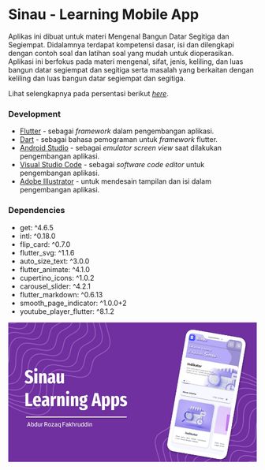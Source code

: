 # Sinau - Learning Mobile App

Aplikas ini dibuat untuk materi Mengenal Bangun Datar Segitiga dan Segiempat. Didalamnya terdapat kompetensi dasar, isi dan dilengkapi dengan contoh soal dan latihan soal yang mudah untuk dioperasikan. Aplikasi ini berfokus pada materi mengenal, sifat, jenis, keliling, dan luas bangun datar segiempat dan segitiga serta masalah yang berkaitan dengan keliling dan luas bangun datar segiempat dan segitiga.

Lihat selengkapnya pada persentasi berikut [_here_](https://drive.google.com/file/d/1x2j_Bsg984BE202R5GQ83CeSZX5FjGpT/view?usp=share_link).

<!-- ## Features

- Creatable user accounts
- Online and offline quiz creation and battles
- Play online in realtime matches against friends
- Editable quizzes with an in-app quiz editor
- Instant feedback on correct and incorrect answers
- An overview screen after finishing a quiz, displaying all questions and answers
- Easy bug reports in case the user notices a bug with the application -->

### Development

- [Flutter](https://flutter.dev/) - sebagai _framework_ dalam pengembangan aplikasi.
- [Dart](https://dart.dev/) - sebagai bahasa pemograman untuk _framework_ flutter.
- [Android Studio](https://developer.android.com/studio/) - sebagai _emulator screen view_ saat dilakukan pengembangan aplikasi.
- [Visual Studio Code](https://code.visualstudio.com/) - sebagai _software code editor_ untuk pengembangan aplikasi.
- [Adobe Illustrator](https://www.adobe.com/products/illustrator.html) - untuk mendesain tampilan dan isi dalam pengembangan aplikasi.

### Dependencies

- get: ^4.6.5
- intl: ^0.18.0
- flip_card: ^0.7.0
- flutter_svg: ^1.1.6
- auto_size_text: ^3.0.0
- flutter_animate: ^4.1.0
- cupertino_icons: ^1.0.2
- carousel_slider: ^4.2.1
- flutter_markdown: ^0.6.13
- smooth_page_indicator: ^1.0.0+2
- youtube_player_flutter: ^8.1.2
<!-- - [Picasso](http://square.github.io/picasso/) includes (com.squareup.picasso:picasso) - used for loading images from a web service
- [Google Play Services Authentication](https://developers.google.com/identity/) includes (com.google.android.gms:play-services-auth) - used for authenticating users using Google Services
- [Android Confetti](https://github.com/jinatonic/confetti) includes (com.github.jinatonic.confetti:confetti) - used for adding interactivity and engaging the user visually with particle effects
- [Kotlin](http://kotlinlang.org/) - used for null-safety and new language features -->

<!-- ### Screenshots -->

<img src="assets/Sinau-Learning-App/Slide1.JPG"/>

<!-- # Aplikasi Sinau

Aplikas ini dibuat untuk materi Mengenal Bangun Datar Segitiga dan Segiempat. Didalamnya terdapat kompetensi dasar, isi dan dilengkapi dengan contoh soal dan latihan soal yang mudah untuk dioperasikan. Aplikasi ini berfokus pada materi mengenal, sifat, jenis, keliling, dan luas bangun datar segiempat dan segitiga serta masalah yang berkaitan dengan keliling dan luas bangun datar segiempat dan segitiga. -->

<!-- ## Getting Started

This project is a starting point for a Flutter application.

A few resources to get you started if this is your first Flutter project:

- [Lab: Write your first Flutter app](https://docs.flutter.dev/get-started/codelab)
- [Cookbook: Useful Flutter samples](https://docs.flutter.dev/cookbook)

For help getting started with Flutter development, view the
[online documentation](https://docs.flutter.dev/), which offers tutorials,
samples, guidance on mobile development, and a full API reference. -->
